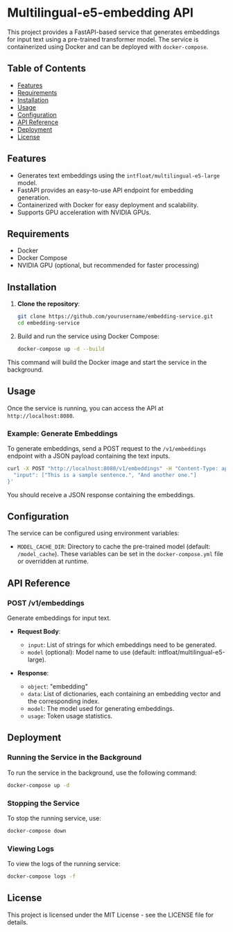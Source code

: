 # Multilingual-e5-embedding API

This project provides a FastAPI-based service that generates embeddings for input text using a pre-trained transformer model. The service is containerized using Docker and can be deployed with `docker-compose`.

## Table of Contents

- [Features](#features)
- [Requirements](#requirements)
- [Installation](#installation)
- [Usage](#usage)
- [Configuration](#configuration)
- [API Reference](#api-reference)
- [Deployment](#deployment)
- [License](#license)

## Features

- Generates text embeddings using the `intfloat/multilingual-e5-large` model.
- FastAPI provides an easy-to-use API endpoint for embedding generation.
- Containerized with Docker for easy deployment and scalability.
- Supports GPU acceleration with NVIDIA GPUs.

## Requirements

- Docker
- Docker Compose
- NVIDIA GPU (optional, but recommended for faster processing)

## Installation

1. **Clone the repository**:

   ```bash
   git clone https://github.com/yourusername/embedding-service.git
   cd embedding-service
   ```
2. Build and run the service using Docker Compose:

   ```bash
   docker-compose up -d --build
   ```

  This command will build the Docker image and start the service in the background.

## Usage
Once the service is running, you can access the API at `http://localhost:8080`.

### Example: Generate Embeddings
To generate embeddings, send a POST request to the `/v1/embeddings` endpoint with a JSON payload containing the text inputs.

```bash
curl -X POST "http://localhost:8080/v1/embeddings" -H "Content-Type: application/json" -d '{
  "input": ["This is a sample sentence.", "And another one."]
}'
```
You should receive a JSON response containing the embeddings.

## Configuration
The service can be configured using environment variables:

* `MODEL_CACHE_DIR`: Directory to cache the pre-trained model (default: `/model_cache`).
These variables can be set in the `docker-compose.yml` file or overridden at runtime.

## API Reference

### POST /v1/embeddings
Generate embeddings for input text.

* **Request Body**:

  * `input`: List of strings for which embeddings need to be generated.
  * `model` (optional): Model name to use (default: intfloat/multilingual-e5-large).

* **Response**:

  * `object`: "embedding"
  * `data`: List of dictionaries, each containing an embedding vector and the corresponding index.
  * `model`: The model used for generating embeddings.
  * `usage`: Token usage statistics.

## Deployment

### Running the Service in the Background
To run the service in the background, use the following command:

```bash
docker-compose up -d
```

### Stopping the Service
To stop the running service, use:

```bash
docker-compose down
```

### Viewing Logs
To view the logs of the running service:

```bash
docker-compose logs -f
```

## License

This project is licensed under the MIT License - see the LICENSE file for details.  